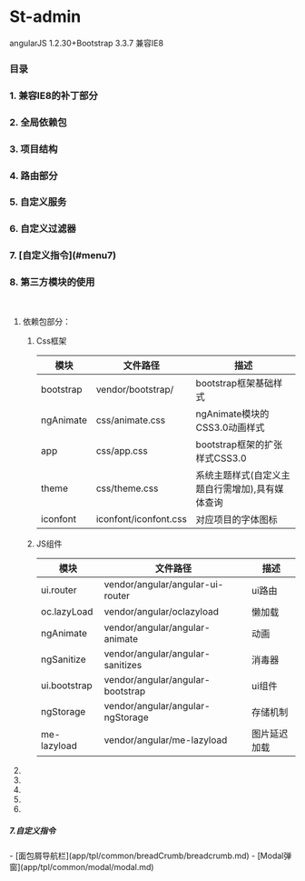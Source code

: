 # St-admin
angularJS 1.2.30+Bootstrap 3.3.7 兼容IE8

### 目录 

<h3>1. 兼容IE8的补丁部分
<h3>2. 全局依赖包
<h3>3. 项目结构
<h3>4. 路由部分
<h3>5. 自定义服务
<h3>6. 自定义过滤器
<h3>7. [自定义指令](#menu7)
<h3>8. 第三方模块的使用</h3>

<br>

1. 依赖包部分：
    1. Css框架
        
        模块 | 文件路径 | 描述
        --- | --- | ---
        bootstrap | vendor/bootstrap/ | bootstrap框架基础样式
        ngAnimate | css/animate.css | ngAnimate模块的CSS3.0动画样式
        app | css/app.css | bootstrap框架的扩张样式CSS3.0
        theme | css/theme.css | 系统主题样式(自定义主题自行需增加),具有媒体查询
        iconfont | iconfont/iconfont.css | 对应项目的字体图标
        
    2. JS组件
        
        模块 | 文件路径 | 描述
        --- | --- | ---
        ui.router | vendor/angular/angular-ui-router |ui路由
        oc.lazyLoad | vendor/angular/oclazyload| 懒加载
        ngAnimate | vendor/angular/angular-animate |动画
        ngSanitize | vendor/angular/angular-sanitizes | 消毒器
        ui.bootstrap | vendor/angular/angular-bootstrap |ui组件
        ngStorage | vendor/angular/angular-ngStorage | 存储机制
        me-lazyload | vendor/angular/me-lazyload | 图片延迟加载
        
2.
3.
4.
5.
6.
<h5 id="menu7">7.自定义指令</h5>
-  [面包屑导航栏](app/tpl/common/breadCrumb/breadcrumb.md)
-  [Modal弹窗](app/tpl/common/modal/modal.md)
